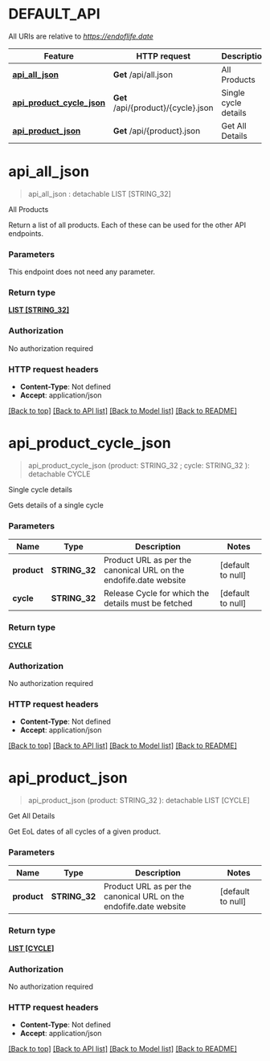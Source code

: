 # DEFAULT_API

All URIs are relative to *https://endoflife.date*

Feature | HTTP request | Description
------------- | ------------- | -------------
[**api_all_json**](DEFAULT_API.md#api_all_json) | **Get** /api/all.json | All Products
[**api_product_cycle_json**](DEFAULT_API.md#api_product_cycle_json) | **Get** /api/{product}/{cycle}.json | Single cycle details
[**api_product_json**](DEFAULT_API.md#api_product_json) | **Get** /api/{product}.json | Get All Details


# **api_all_json**
> api_all_json : detachable LIST [STRING_32]


All Products

Return a list of all products. Each of these can be used for the other API endpoints.


### Parameters
This endpoint does not need any parameter.

### Return type

[**LIST [STRING_32]**](STRING_32.md)

### Authorization

No authorization required

### HTTP request headers

 - **Content-Type**: Not defined
 - **Accept**: application/json

[[Back to top]](#) [[Back to API list]](../README.md#documentation-for-api-endpoints) [[Back to Model list]](../README.md#documentation-for-models) [[Back to README]](../README.md)

# **api_product_cycle_json**
> api_product_cycle_json (product: STRING_32 ; cycle: STRING_32 ): detachable CYCLE


Single cycle details

Gets details of a single cycle


### Parameters

Name | Type | Description  | Notes
------------- | ------------- | ------------- | -------------
 **product** | **STRING_32**| Product URL as per the canonical URL on the endofife.date website | [default to null]
 **cycle** | **STRING_32**| Release Cycle for which the details must be fetched | [default to null]

### Return type

[**CYCLE**](cycle.md)

### Authorization

No authorization required

### HTTP request headers

 - **Content-Type**: Not defined
 - **Accept**: application/json

[[Back to top]](#) [[Back to API list]](../README.md#documentation-for-api-endpoints) [[Back to Model list]](../README.md#documentation-for-models) [[Back to README]](../README.md)

# **api_product_json**
> api_product_json (product: STRING_32 ): detachable LIST [CYCLE]


Get All Details

Get EoL dates of all cycles of a given product.


### Parameters

Name | Type | Description  | Notes
------------- | ------------- | ------------- | -------------
 **product** | **STRING_32**| Product URL as per the canonical URL on the endofife.date website | [default to null]

### Return type

[**LIST [CYCLE]**](cycle.md)

### Authorization

No authorization required

### HTTP request headers

 - **Content-Type**: Not defined
 - **Accept**: application/json

[[Back to top]](#) [[Back to API list]](../README.md#documentation-for-api-endpoints) [[Back to Model list]](../README.md#documentation-for-models) [[Back to README]](../README.md)


